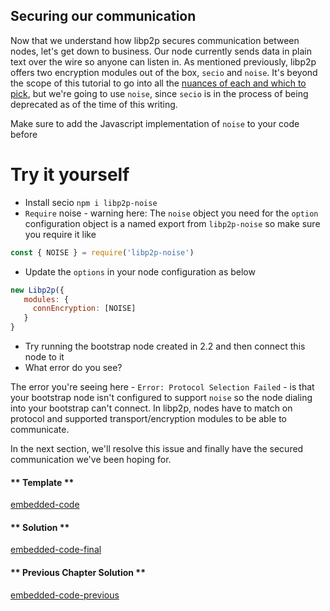 ## Securing our communication

Now that we understand how libp2p secures communication between nodes, let's get down to business.  Our node currently sends data in plain text over the wire so anyone can listen in.  As mentioned previously, libp2p offers two encryption modules out of the box, `secio` and `noise`.  It's beyond the scope of this tutorial to go into all the [nuances of each and which to pick](https://forum.web3.foundation/t/transport-layer-authentication-libp2ps-secio/69), but we're going to use `noise`, since `secio` is in the process of being deprecated as of the time of this writing. 

Make sure to add the Javascript implementation of `noise` to your code before 

Try it yourself
===============
- Install secio `npm i libp2p-noise`
- `Require` noise - warning here: The `noise` object you need for the `option` configuration object is a named export from `libp2p-noise` so make sure you require it like 
```javascript
const { NOISE } = require('libp2p-noise')
```
- Update the `options` in your node configuration as below
```javascript
new Libp2p({
   modules: {
     connEncryption: [NOISE]
   }
}
```
- Try running the bootstrap node created in 2.2 and then connect this node to it
- What error do you see?  

The error you're seeing here - `Error: Protocol Selection Failed` - is that your bootstrap node isn't configured to support `noise` so the node dialing into your bootstrap can't connect.  In libp2p, nodes have to match on protocol and supported transport/encryption modules to be able to communicate.  

In the next section, we'll resolve this issue and finally have the secured communication we've been hoping for.
<!-- tabs:start -->

#### ** Template **

[embedded-code](../assets/3/3.0-template-code.js ':include :type=code embed-template')

#### ** Solution **

[embedded-code-final](../assets/3/3.0-finished-code.js ':include :type=code embed-final')

#### ** Previous Chapter Solution **

[embedded-code-previous](../assets/2/2.3-finished-code.js ':include :type=code embed-previous')

<!-- tabs:end -->